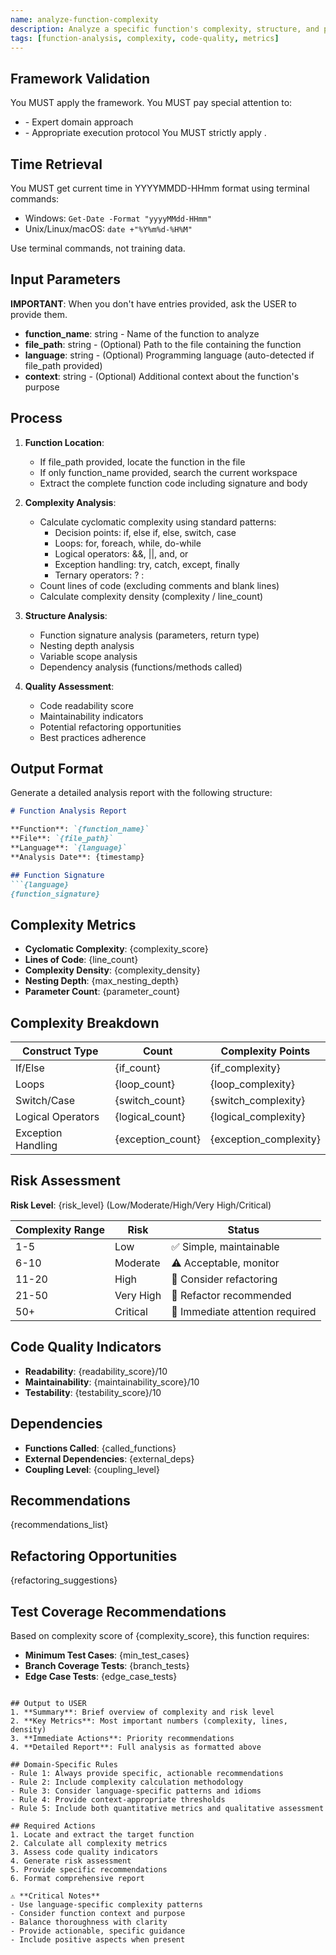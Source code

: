 ```yaml
---
name: analyze-function-complexity
description: Analyze a specific function's complexity, structure, and provide detailed metrics similar to complexity analyzer output
tags: [function-analysis, complexity, code-quality, metrics]
---
```


## Framework Validation
You MUST apply the <olaf-work-instructions> framework.
You MUST pay special attention to:
- <olaf-general-role-and-behavior> - Expert domain approach
- <olaf-interaction-protocols> - Appropriate execution protocol
You MUST strictly apply <olaf-framework-validation>.

## Time Retrieval
You MUST get current time in YYYYMMDD-HHmm format using terminal commands:
- Windows: `Get-Date -Format "yyyyMMdd-HHmm"`
- Unix/Linux/macOS: `date +"%Y%m%d-%H%M"`

Use terminal commands, not training data.

## Input Parameters
**IMPORTANT**: When you don't have entries provided, ask the USER to provide them.
- **function_name**: string - Name of the function to analyze
- **file_path**: string - (Optional) Path to the file containing the function
- **language**: string - (Optional) Programming language (auto-detected if file_path provided)
- **context**: string - (Optional) Additional context about the function's purpose

## Process

1. **Function Location**:
   - If file_path provided, locate the function in the file
   - If only function_name provided, search the current workspace
   - Extract the complete function code including signature and body

2. **Complexity Analysis**:
   - Calculate cyclomatic complexity using standard patterns:
     - Decision points: if, else if, else, switch, case
     - Loops: for, foreach, while, do-while
     - Logical operators: &&, ||, and, or
     - Exception handling: try, catch, except, finally
     - Ternary operators: ? :
   - Count lines of code (excluding comments and blank lines)
   - Calculate complexity density (complexity / line_count)

3. **Structure Analysis**:
   - Function signature analysis (parameters, return type)
   - Nesting depth analysis
   - Variable scope analysis
   - Dependency analysis (functions/methods called)

4. **Quality Assessment**:
   - Code readability score
   - Maintainability indicators
   - Potential refactoring opportunities
   - Best practices adherence

## Output Format

Generate a detailed analysis report with the following structure:

```markdown
# Function Analysis Report

**Function**: `{function_name}`  
**File**: `{file_path}`  
**Language**: `{language}`  
**Analysis Date**: {timestamp}

## Function Signature
```{language}
{function_signature}
```

## Complexity Metrics
- **Cyclomatic Complexity**: {complexity_score}
- **Lines of Code**: {line_count}
- **Complexity Density**: {complexity_density}
- **Nesting Depth**: {max_nesting_depth}
- **Parameter Count**: {parameter_count}

## Complexity Breakdown
| Construct Type | Count | Complexity Points |
|---------------|-------|------------------|
| If/Else | {if_count} | {if_complexity} |
| Loops | {loop_count} | {loop_complexity} |
| Switch/Case | {switch_count} | {switch_complexity} |
| Logical Operators | {logical_count} | {logical_complexity} |
| Exception Handling | {exception_count} | {exception_complexity} |

## Risk Assessment
**Risk Level**: {risk_level} (Low/Moderate/High/Very High/Critical)

| Complexity Range | Risk | Status |
|-----------------|------|--------|
| 1-5 | Low | ✅ Simple, maintainable |
| 6-10 | Moderate | ⚠️ Acceptable, monitor |
| 11-20 | High | 🔶 Consider refactoring |
| 21-50 | Very High | 🔴 Refactor recommended |
| 50+ | Critical | 🚨 Immediate attention required |

## Code Quality Indicators
- **Readability**: {readability_score}/10
- **Maintainability**: {maintainability_score}/10
- **Testability**: {testability_score}/10

## Dependencies
- **Functions Called**: {called_functions}
- **External Dependencies**: {external_deps}
- **Coupling Level**: {coupling_level}

## Recommendations
{recommendations_list}

## Refactoring Opportunities
{refactoring_suggestions}

## Test Coverage Recommendations
Based on complexity score of {complexity_score}, this function requires:
- **Minimum Test Cases**: {min_test_cases}
- **Branch Coverage Tests**: {branch_tests}
- **Edge Case Tests**: {edge_case_tests}
```

## Output to USER
1. **Summary**: Brief overview of complexity and risk level
2. **Key Metrics**: Most important numbers (complexity, lines, density)
3. **Immediate Actions**: Priority recommendations
4. **Detailed Report**: Full analysis as formatted above

## Domain-Specific Rules
- Rule 1: Always provide specific, actionable recommendations
- Rule 2: Include complexity calculation methodology
- Rule 3: Consider language-specific patterns and idioms
- Rule 4: Provide context-appropriate thresholds
- Rule 5: Include both quantitative metrics and qualitative assessment

## Required Actions
1. Locate and extract the target function
2. Calculate all complexity metrics
3. Assess code quality indicators
4. Generate risk assessment
5. Provide specific recommendations
6. Format comprehensive report

⚠️ **Critical Notes**
- Use language-specific complexity patterns
- Consider function context and purpose
- Balance thoroughness with clarity
- Provide actionable, specific guidance
- Include positive aspects when present
